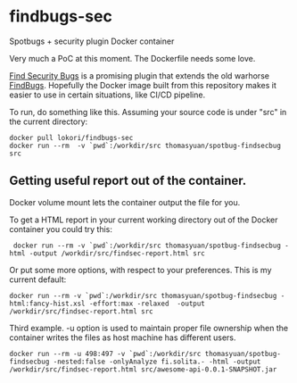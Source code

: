 # findbugs-sec

Spotbugs + security plugin Docker container

Very much a PoC at this moment. The Dockerfile needs some love.

[Find Security Bugs](http://find-sec-bugs.github.io/) is a promising plugin that extends the old warhorse [FindBugs](http://findbugs.sourceforge.net/). Hopefully the Docker image built from this repository makes it easier to use in certain situations, like CI/CD pipeline.

To run, do something like this. Assuming your source code is under "src" in the current directory:

```
docker pull lokori/findbugs-sec
docker run --rm  -v `pwd`:/workdir/src thomasyuan/spotbug-findsecbug src
```

## Getting useful report out of the container.

Docker volume mount lets the container output the file for you.

To get a HTML report in your current working directory out of the Docker container you could try this:
```
 docker run --rm -v `pwd`:/workdir/src thomasyuan/spotbug-findsecbug -html -output /workdir/src/findsec-report.html src
```

Or put some more options, with respect to your preferences. This is my current default:
```
docker run --rm -v `pwd`:/workdir/src thomasyuan/spotbug-findsecbug -html:fancy-hist.xsl -effort:max -relaxed  -output /workdir/src/findsec-report.html src
```

Third example. -u option is used to maintain proper file ownership when the container writes the files as host machine has different users.

```
docker run --rm -u 498:497 -v `pwd`:/workdir/src thomasyuan/spotbug-findsecbug -nested:false -onlyAnalyze fi.solita.- -html -output /workdir/src/findsec-report.html src/awesome-api-0.0.1-SNAPSHOT.jar
```
